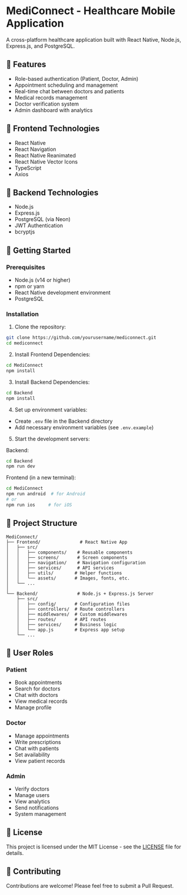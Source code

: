 # MediConnect - Healthcare Mobile Application

A cross-platform healthcare application built with React Native, Node.js, Express.js, and PostgreSQL.

## 🌟 Features

- Role-based authentication (Patient, Doctor, Admin)
- Appointment scheduling and management
- Real-time chat between doctors and patients
- Medical records management
- Doctor verification system
- Admin dashboard with analytics

## 📱 Frontend Technologies

- React Native
- React Navigation
- React Native Reanimated
- React Native Vector Icons
- TypeScript
- Axios

## 🔧 Backend Technologies

- Node.js
- Express.js
- PostgreSQL (via Neon)
- JWT Authentication
- bcryptjs

## 🚀 Getting Started

### Prerequisites

- Node.js (v14 or higher)
- npm or yarn
- React Native development environment
- PostgreSQL

### Installation

1. Clone the repository:
```bash
git clone https://github.com/yourusername/mediconnect.git
cd mediconnect
```

2. Install Frontend Dependencies:
```bash
cd MediConnect
npm install
```

3. Install Backend Dependencies:
```bash
cd Backend
npm install
```

4. Set up environment variables:
- Create `.env` file in the Backend directory
- Add necessary environment variables (see `.env.example`)

5. Start the development servers:

Backend:
```bash
cd Backend
npm run dev
```

Frontend (in a new terminal):
```bash
cd MediConnect
npm run android  # for Android
# or
npm run ios     # for iOS
```

## 📁 Project Structure

```
MediConnect/
├── Frontend/               # React Native App
│   ├── src/
│   │   ├── components/    # Reusable components
│   │   ├── screens/       # Screen components
│   │   ├── navigation/    # Navigation configuration
│   │   ├── services/      # API services
│   │   ├── utils/        # Helper functions
│   │   └── assets/       # Images, fonts, etc.
│   └── ...
│
└── Backend/               # Node.js + Express.js Server
    ├── src/
    │   ├── config/       # Configuration files
    │   ├── controllers/  # Route controllers
    │   ├── middlewares/  # Custom middlewares
    │   ├── routes/       # API routes
    │   ├── services/     # Business logic
    │   └── app.js        # Express app setup
    └── ...
```

## 👥 User Roles

### Patient
- Book appointments
- Search for doctors
- Chat with doctors
- View medical records
- Manage profile

### Doctor
- Manage appointments
- Write prescriptions
- Chat with patients
- Set availability
- View patient records

### Admin
- Verify doctors
- Manage users
- View analytics
- Send notifications
- System management

## 📄 License

This project is licensed under the MIT License - see the [LICENSE](LICENSE) file for details.

## 🤝 Contributing

Contributions are welcome! Please feel free to submit a Pull Request. 